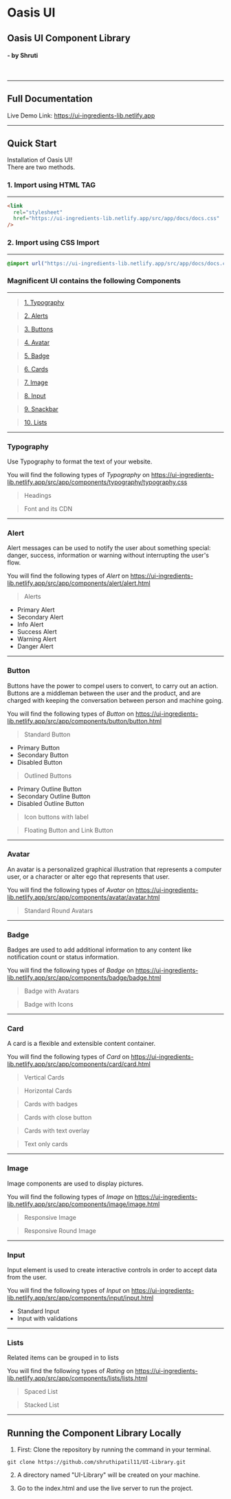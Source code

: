# Oasis UI

## Oasis UI Component Library

#### - by Shruti

<br>

---

## Full Documentation

Live Demo Link: https://ui-ingredients-lib.netlify.app
<br>

---

## Quick Start

Installation of Oasis UI! </br>
There are two methods.
<br>

### 1. Import using HTML TAG

---

```html
<link
  rel="stylesheet"
  href="https://ui-ingredients-lib.netlify.app/src/app/docs/docs.css"
/>
```

### 2. Import using CSS Import

---

```css
@import url("https://ui-ingredients-lib.netlify.app/src/app/docs/docs.css");
```

### Magnificent UI contains the following Components

---

> [1. Typography](#typography)

> [2. Alerts](#alert)

> [3. Buttons](#button)

> [4. Avatar](#avatar)

> [5. Badge](#badge)

> [6. Cards](#card)

> [7. Image](#image)

> [8. Input](#input)

> [9. Snackbar](#snackbar)

> [10. Lists](#lists)

---

### Typography

Use Typography to format the text of your website.

You will find the following types of _Typography_ on https://ui-ingredients-lib.netlify.app/src/app/components/typography/typography.css

> Headings

> Font and its CDN

---

### Alert

Alert messages can be used to notify the user about something special:
danger, success, information or warning without interrupting the
user's flow.

You will find the following types of _Alert_ on https://ui-ingredients-lib.netlify.app/src/app/components/alert/alert.html

> Alerts

- Primary Alert
- Secondary Alert
- Info Alert
- Success Alert
- Warning Alert
- Danger Alert

---

### Button

Buttons have the power to compel users to convert, to carry out an action. Buttons are a middleman between the user and the product, and are charged with keeping the conversation between person and machine going.

You will find the following types of _Button_ on https://ui-ingredients-lib.netlify.app/src/app/components/button/button.html

> Standard Button

- Primary Button
- Secondary Button
- Disabled Button

> Outlined Buttons

- Primary Outline Button
- Secondary Outline Button
- Disabled Outline Button

> Icon buttons with label

> Floating Button and Link Button

---

### Avatar

An avatar is a personalized graphical illustration that represents a computer user, or a character or alter ego that represents that user.

You will find the following types of _Avatar_ on https://ui-ingredients-lib.netlify.app/src/app/components/avatar/avatar.html

> Standard Round Avatars

---

### Badge

Badges are used to add additional information to any content like notification count or status information.

You will find the following types of _Badge_ on https://ui-ingredients-lib.netlify.app/src/app/components/badge/badge.html

> Badge with Avatars

> Badge with Icons

---

### Card

A card is a flexible and extensible content container.

You will find the following types of _Card_ on https://ui-ingredients-lib.netlify.app/src/app/components/card/card.html

> Vertical Cards

> Horizontal Cards

> Cards with badges

> Cards with close button

> Cards with text overlay

> Text only cards

---

### Image

Image components are used to display pictures.

You will find the following types of _Image_ on https://ui-ingredients-lib.netlify.app/src/app/components/image/image.html

> Responsive Image

> Responsive Round Image

---

### Input

Input element is used to create interactive controls in order to accept data from the user.

You will find the following types of _Input_ on https://ui-ingredients-lib.netlify.app/src/app/components/input/input.html

- Standard Input
- Input with validations

---

### Lists

Related items can be grouped in to lists

You will find the following types of _Rating_ on https://ui-ingredients-lib.netlify.app/src/app/components/lists/lists.html

> Spaced List

> Stacked List

---

## Running the Component Library Locally

1. First: Clone the repository by running the command in your terminal.

```
git clone https://github.com/shruthipatil11/UI-Library.git

```

2. A directory named "UI-Library" will be created on your machine.

3. Go to the index.html and use the live server to run the project.
